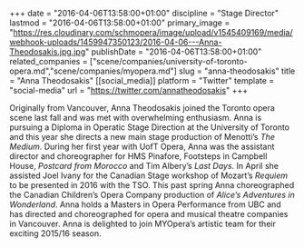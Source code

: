 +++
date = "2016-04-06T13:58:00+01:00"
discipline = "Stage Director"
lastmod = "2016-04-06T13:58:00+01:00"
primary_image = "https://res.cloudinary.com/schmopera/image/upload/v1545409169/media/webhook-uploads/1459947350123/2016-04-06---Anna-Theodosakis.jpg.jpg"
publishDate = "2016-04-06T13:58:00+01:00"
related_companies = ["scene/companies/university-of-toronto-opera.md","scene/companies/myopera.md"]
slug = "anna-theodosakis"
title = "Anna Theodosakis"
[[social_media]]
platform = "Twitter"
template = "social-media"
url = "https://twitter.com/annatheodosakis"
+++

Originally from Vancouver, Anna Theodosakis joined the Toronto opera scene last fall and was met with overwhelming enthusiasm. Anna is pursuing a Diploma in Operatic Stage Direction at the University of Toronto and this year she directs a new main stage production of Menotti’s *The Medium*. During her first year with UofT Opera, Anna was the assistant director and choreographer for HMS Pinafore, Footsteps in Campbell House, *Postcard from Morocco* and Tim Albery’s *Last Days*. In April she assisted Joel Ivany for the Canadian Stage workshop of Mozart’s *Requiem* to be presented in 2016 with the TSO. This past spring Anna choreographed the Canadian Children’s Opera Company production of *Alice’s Adventures in Wonderland*. Anna holds a Masters in Opera Performance from UBC and has directed and choreographed for opera and musical theatre companies in Vancouver. Anna is delighted to join MYOpera’s artistic team for their exciting 2015/16 season.
